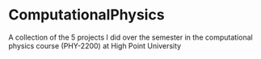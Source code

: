 # ComputationalPhysics
A collection of the 5 projects I did over the semester in the computational physics course (PHY-2200) at High Point University
